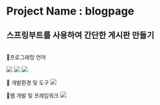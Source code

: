 # Project Name : blogpage
## 스프링부트를 사용하여 간단한 게시판 만들기 

<br/>
📌프로그래밍 언어

<img src="https://img.shields.io/badge/java-007396?style=for-the-badge&logo=openjdk&logoColor=white"> <img src="https://img.shields.io/badge/html5-E34F26?style=for-the-badge&logo=html5&logoColor=white"> <img src="https://img.shields.io/badge/css3-1572B6?style=for-the-badge&logo=css3&logoColor=white">

📌 개발환경 및 도구 
<img src="https://img.shields.io/badge/visualstudiocode-007ACC?style=for-the-badge&logo=visualstudiocode&logoColor=white">

📌웹 개발 및 프레임워크
<img src="https://img.shields.io/badge/springboot-6DB33F?style=for-the-badge&logo=springboot&logoColor=white">

